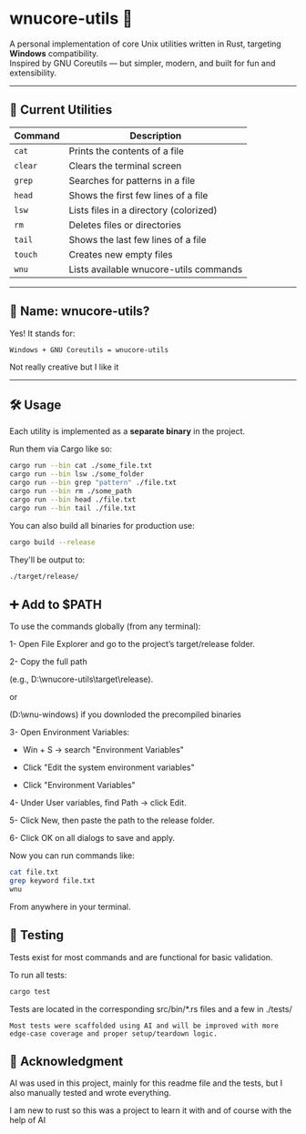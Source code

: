 # wnucore-utils 🦀

A personal implementation of core Unix utilities written in Rust, targeting **Windows** compatibility.  
Inspired by GNU Coreutils — but simpler, modern, and built for fun and extensibility.

---

## 🧰 Current Utilities

| Command | Description                             |
|---------|-----------------------------------------|
| `cat`   | Prints the contents of a file           |
| `clear` | Clears the terminal screen              |
| `grep`  | Searches for patterns in a file         |
| `head`  | Shows the first few lines of a file     |
| `lsw`   | Lists files in a directory (colorized)  |
| `rm`    | Deletes files or directories            |
| `tail`  | Shows the last few lines of a file      |
| `touch` | Creates new empty files                 |
| `wnu`   | Lists available wnucore-utils commands  |

---

## 📛 Name: wnucore-utils?

Yes! It stands for:

    Windows + GNU Coreutils = wnucore-utils
Not really creative but I like it


---

## 🛠 Usage

Each utility is implemented as a **separate binary** in the project.

Run them via Cargo like so:

```bash
cargo run --bin cat ./some_file.txt
cargo run --bin lsw ./some_folder
cargo run --bin grep "pattern" ./file.txt
cargo run --bin rm ./some_path
cargo run --bin head ./file.txt
cargo run --bin tail ./file.txt
```
You can also build all binaries for production use:
```bash
cargo build --release
```
They'll be output to:
```bash
./target/release/
```
## ➕ Add to $PATH

To use the commands globally (from any terminal):

1- Open File Explorer and go to the project’s target/release folder.

 2-   Copy the full path 

(e.g.,
  D:\wnucore-utils\target\release).

or

(D:\wnu-windows\) if you downloded the precompiled binaries

 3-   Open Environment Variables:

-    Win + S → search "Environment Variables"

-   Click "Edit the system environment variables"

-   Click "Environment Variables"

 4-   Under User variables, find Path → click Edit.

 5-   Click New, then paste the path to the release folder.

 6-   Click OK on all dialogs to save and apply.

Now you can run commands like:
```bash
cat file.txt
grep keyword file.txt
wnu
```
From anywhere in your terminal.

## 🧪 Testing

Tests exist for most commands and are functional for basic validation.

To run all tests:
```bash
cargo test
```
Tests are located in the corresponding src/bin/*.rs files and a few in ./tests/

    Most tests were scaffolded using AI and will be improved with more edge-case coverage and proper setup/teardown logic.

## 🤖 Acknowledgment

AI was used in this project, mainly for this readme file and the tests, but I also manually tested and wrote everything.

I am new to rust so this was a project to learn it with and of course with the help of AI